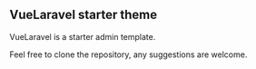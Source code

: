 ## VueLaravel starter theme

VueLaravel is a starter admin template.

Feel free to clone the repository, any suggestions are welcome.
